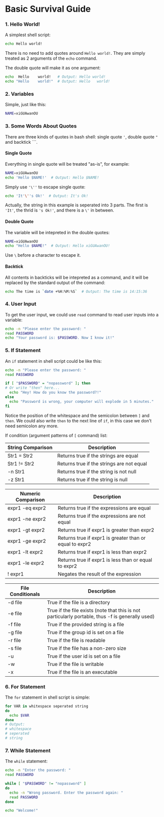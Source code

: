 # Basic Survival Guide
### 1. Hello World!

A simplest shell script:

```sh
echo Hello world!
```

There is no need to add quotes around `Hello world!`. They are simply treated as 2 arguments of the `echo` command.

The double quote will make it as one argument:

```sh
echo  Hello    world!   # Output: Hello world!
echo "Hello    world!"  # Output: Hello   world!
```

### 2. Variables

Simple, just like this:

```sh
NAME=xiGUAwanOU
```

### 3. Some Words About Quotes

There are three kinds of quotes in bash shell: single quote `'`, double quote `"` and backtick `\``.

#### Single Quote

Everything in single quote will be treated "as-is", for example:

```sh
NAME=xiGUAwanOU
echo 'Hello $NAME!'  # Output: Hello $NAME!
```

Simply use `'\''` to escape single quote:

```sh
echo 'It'\''s Ok!'  # Output: It's Ok!
```

Actually, the string in this example is seperated into 3 parts. The first is `'It'`, the thrid is `'s Ok!'`, and there is a `\'` in between.

#### Double Quote

The variable will be intepreted in the double quotes:

```sh
NAME=xiGUAwanOU
echo "Hello $NAME!"  # Output: Hello xiGUAwanOU!
```

Use `\` before a character to escape it.

#### Backtick

All contents in backticks will be intepreted as a command, and it will be replaced by the standard output of the command:

```sh
echo The time is `date +%H:%M:%S`  # Output: The time is 14:15:36
```

### 4. User Input

To get the user input, we could use `read` command to read user inputs into a variable:

```sh
echo -n "Please enter the password: "
read PASSWORD
echo "Your password is: $PASSWORD. Now I know it!"
```

### 5. If Statement

An `if` statement in shell script could be like this:

```sh
echo -n "Please enter the password: "
read PASSWORD

if [ "$PASSWORD" = "nopassword" ]; then
# Or write "then" here...
  echo "Hey! How do you know the password?!"
else
  echo "Password is wrong, your computer will explode in 5 minutes."
fi
```

Notice the position of the whitespace and the semicolon between `]` and `then`. We could also write `then` to the next line of `if`, in this case we don't need semicolon any more.

If condition (argument patterns of `[` command) list:

| String Comparison  | Description |
| ------------------ | ----------- |
| Str1 = Str2        | Returns true if the strings are equal |
| Str1 != Str2       | Returns true if the strings are not equal |
| -n Str1            | Returns true if the string is not null |
| -z Str1            | Returns true if the string is null |

| Numeric Comparison | Description |
| ------------------ | ----------- |
| expr1 -eq expr2    | Returns true if the expressions are equal |
| expr1 -ne expr2    | Returns true if the expressions are not equal |
| expr1 -gt expr2    | Returns true if expr1 is greater than expr2 |
| expr1 -ge expr2    | Returns true if expr1 is greater than or equal to expr2 |
| expr1 -lt expr2    | Returns true if expr1 is less than expr2 |
| expr1 -le expr2    | Returns true if expr1 is less than or equal to expr2 |
| ! expr1            | Negates the result of the expression |

| File Conditionals  | Description |
| ------------------ | ----------- |
| -d file            | True if the file is a directory |
| -e file            | True if the file exists (note that this is not particularly portable, thus -f is generally used) |
| -f file            | True if the provided string is a file |
| -g file            | True if the group id is set on a file |
| -r file            | True if the file is readable |
| -s file            | True if the file has a non-zero size |
| -u                 | True if the user id is set on a file |
| -w                 | True if the file is writable |
| -x                 | True if the file is an executable |

### 6. For Statement

The `for` statement in shell script is simple:

```sh
for VAR in whitespace seperated string
do
  echo $VAR
done
# Output:
# whitespace
# seperated
# string
```

### 7. While Statement

The `while` statement:

```sh
echo -n "Enter the password: "
read PASSWORD

while [ "$PASSWORD" != "nopassword" ]
do
  echo -n "Wrong password. Enter the password again: "
  read PASSWORD
done

echo "Welcome!"
```
